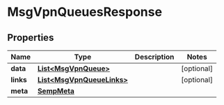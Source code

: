 

# MsgVpnQueuesResponse


## Properties

| Name | Type | Description | Notes |
|------------ | ------------- | ------------- | -------------|
|**data** | [**List&lt;MsgVpnQueue&gt;**](MsgVpnQueue.md) |  |  [optional] |
|**links** | [**List&lt;MsgVpnQueueLinks&gt;**](MsgVpnQueueLinks.md) |  |  [optional] |
|**meta** | [**SempMeta**](SempMeta.md) |  |  |



